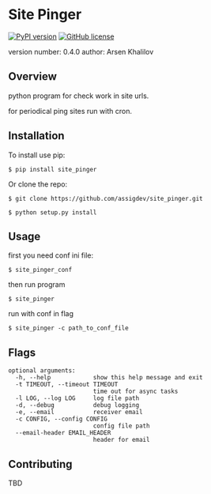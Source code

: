 Site Pinger
===============================

[![PyPI version](https://badge.fury.io/py/site_pinger.svg)](https://badge.fury.io/py/site_pinger)
[![GitHub license](https://img.shields.io/github/license/assigdev/site_pinger.svg)](https://github.com/assigdev/site_pinger/blob/master/LICENSE.md)



version number: 0.4.0
author: Arsen Khalilov

Overview
--------

python program for check work in site urls.

for periodical ping sites run with cron.

Installation
------------

To install use pip:

    $ pip install site_pinger


Or clone the repo:

    $ git clone https://github.com/assigdev/site_pinger.git

    $ python setup.py install

Usage
-----

first you need conf ini file:

    $ site_pinger_conf

then run program

    $ site_pinger

run with conf in flag
    
    $ site_pinger -c path_to_conf_file


Flags
-------
    
    optional arguments:
      -h, --help            show this help message and exit
      -t TIMEOUT, --timeout TIMEOUT
                            time out for async tasks
      -l LOG, --log LOG     log file path
      -d, --debug           debug logging
      -e, --email           receiver email
      -c CONFIG, --config CONFIG
                            config file path
      --email-header EMAIL_HEADER
                            header for email



Contributing
------------

TBD
